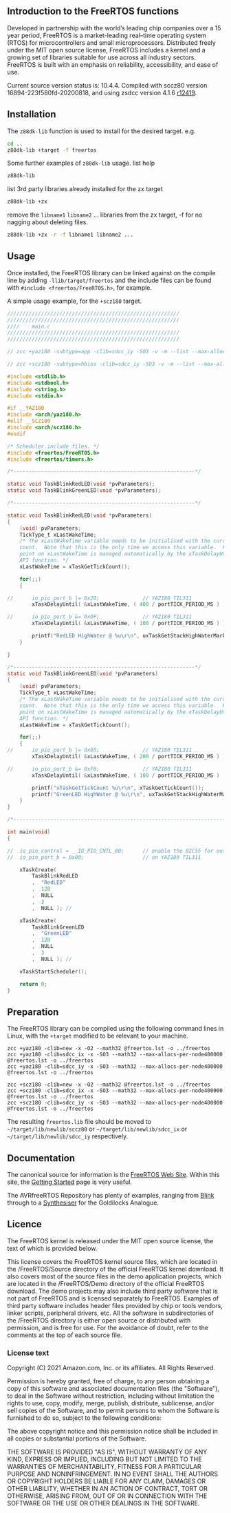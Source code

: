 ## Introduction to the FreeRTOS functions

Developed in partnership with the world’s leading chip companies over a 15 year period, FreeRTOS is a market-leading real–time operating system (RTOS) for microcontrollers and small microprocessors. Distributed freely under the MIT open source license, FreeRTOS includes a kernel and a growing set of libraries suitable for use across all industry sectors. FreeRTOS is built with an emphasis on reliability, accessibility, and ease of use.

Current source version status is: 10.4.4.
Compiled with sccz80 version 16894-223f580fd-20200818, and using zsdcc version 4.1.6 [r12419](https://sourceforge.net/p/sdcc/code/12419/log/?path=/trunk/sdcc).

## Installation

The `z88dk-lib` function is used to install for the desired target. e.g.

```bash
cd ..
z88dk-lib +target -f freertos
```

Some further examples of `z88dk-lib` usage.
list help
```bash
z88dk-lib
```
list 3rd party libraries already installed for the zx target
```bash
z88dk-lib +zx
```
remove the `libname1` `libname2` ... libraries from the zx target, -f for no nagging about deleting files.
```bash
z88dk-lib +zx -r -f libname1 libname2 ...
```

## Usage

Once installed, the FreeRTOS library can be linked against on the compile line by adding `-llib/target/freertos` and the include files can be found with `#include <freertos/FreeRTOS.h>`, for example.

A simple usage example, for the `+scz180` target.

``` c
////////////////////////////////////////////////////////
////////////////////////////////////////////////////////
////    main.c
////////////////////////////////////////////////////////
////////////////////////////////////////////////////////

// zcc +yaz180 -subtype=app -clib=sdcc_iy -SO3 -v -m --list --max-allocs-per-node100000 -llib/yaz180/freertos main.c -o blink -create-app

// zcc +scz180 -subtype=hbios -clib=sdcc_iy -SO3 -v -m --list --max-allocs-per-node100000 -llib/scz180/freertos main.c -o blink -create-app

#include <stdlib.h>
#include <stdbool.h>
#include <string.h>
#include <stdio.h>

#if __YAZ180
#include <arch/yaz180.h>
#elif __SCZ180
#include <arch/scz180.h>
#endif

/* Scheduler include files. */
#include <freertos/FreeRTOS.h>
#include <freertos/timers.h>

/*-----------------------------------------------------------*/

static void TaskBlinkRedLED(void *pvParameters);
static void TaskBlinkGreenLED(void *pvParameters);

/*-----------------------------------------------------------*/

static void TaskBlinkRedLED(void *pvParameters)
{
    (void) pvParameters;
    TickType_t xLastWakeTime;
    /* The xLastWakeTime variable needs to be initialised with the current tick
    count.  Note that this is the only time we access this variable.  From this
    point on xLastWakeTime is managed automatically by the xTaskDelayUntil()
    API function. */
    xLastWakeTime = xTaskGetTickCount();

    for(;;)
    {

//      io_pio_port_b |= 0x20;              // YAZ180 TIL311
        xTaskDelayUntil( &xLastWakeTime, ( 400 / portTICK_PERIOD_MS ) );

//      io_pio_port_b &= 0x0F;              // YAZ180 TIL311
        xTaskDelayUntil( &xLastWakeTime, ( 100 / portTICK_PERIOD_MS ) );

        printf("RedLED HighWater @ %u\r\n", uxTaskGetStackHighWaterMark(NULL));
    }

}

/*-----------------------------------------------------------*/
static void TaskBlinkGreenLED(void *pvParameters)
{
    (void) pvParameters;
    TickType_t xLastWakeTime;
    /* The xLastWakeTime variable needs to be initialised with the current tick
    count.  Note that this is the only time we access this variable.  From this
    point on xLastWakeTime is managed automatically by the xTaskDelayUntil()
    API function. */
    xLastWakeTime = xTaskGetTickCount();

    for(;;)
    {
//      io_pio_port_b |= 0x05;              // YAZ180 TIL311
        xTaskDelayUntil( &xLastWakeTime, ( 200 / portTICK_PERIOD_MS ) );

//      io_pio_port_b &= 0xF0;              // YAZ180 TIL311
        xTaskDelayUntil( &xLastWakeTime, ( 100 / portTICK_PERIOD_MS )  );

        printf("xTaskGetTickCount %u\r\n", xTaskGetTickCount());
        printf("GreenLED HighWater @ %u\r\n", uxTaskGetStackHighWaterMark(NULL));
    }
}

/*---------------------------------------------------------------------------*/

int main(void)
{

//  io_pio_control = __IO_PIO_CNTL_00;      // enable the 82C55 for output on Port B.
//  io_pio_port_b = 0x00;                   // on YAZ180 TIL311

    xTaskCreate(
        TaskBlinkRedLED
        ,  "RedLED"
        ,  128
        ,  NULL
        ,  3
        ,  NULL ); //

    xTaskCreate(
        TaskBlinkGreenLED
        ,  "GreenLED"
        ,  128
        ,  NULL
        ,  3
        ,  NULL ); //

    vTaskStartScheduler();

    return 0;
}
```

## Preparation

The FreeRTOS library can be compiled using the following command lines in Linux, with the `+target` modified to be relevant to your machine.

```
zcc +yaz180 -clib=new -x -O2 --math32 @freertos.lst -o ../freertos
zcc +yaz180 -clib=sdcc_ix -x -SO3 --math32 --max-allocs-per-node400000 @freertos.lst -o ../freertos
zcc +yaz180 -clib=sdcc_iy -x -SO3 --math32 --max-allocs-per-node400000 @freertos.lst -o ../freertos
```

```
zcc +scz180 -clib=new -x -O2 --math32 @freertos.lst -o ../freertos
zcc +scz180 -clib=sdcc_ix -x -SO3 --math32 --max-allocs-per-node400000 @freertos.lst -o ../freertos
zcc +scz180 -clib=sdcc_iy -x -SO3 --math32 --max-allocs-per-node400000 @freertos.lst -o ../freertos
```

The resulting `freertos.lib` file should be moved to `~/target/lib/newlib/sccz80` or `~/target/lib/newlib/sdcc_ix` or `~/target/lib/newlib/sdcc_iy` respectively.

## Documentation

The canonical source for information is the [FreeRTOS Web Site](https://www.freertos.org/).
Within this site, the [Getting Started](https://www.freertos.org/FreeRTOS-quick-start-guide.html) page is very useful.

The AVRfreeRTOS Repository has plenty of examples, ranging from [Blink](https://github.com/feilipu/avrfreertos/blob/master/MegaBlink/main.c) through to a [Synthesiser](https://github.com/feilipu/avrfreertos/tree/master/GA_Synth) for the Goldilocks Analogue.

## Licence

The FreeRTOS kernel is released under the MIT open source license, the text of which is provided below.

This license covers the FreeRTOS kernel source files, which are located in the /FreeRTOS/Source directory of the official FreeRTOS kernel download.  It also covers most of the source files in the demo application projects, which are located in the /FreeRTOS/Demo directory of the official FreeRTOS download.  The demo projects may also include third party software that is not part of FreeRTOS and is licensed separately to FreeRTOS.  Examples of third party software includes header files provided by chip or tools vendors, linker scripts, peripheral drivers, etc.  All the software in subdirectories of the /FreeRTOS directory is either open source or distributed with permission, and is free for use.  For the avoidance of doubt, refer to the comments at the top of each source file.

### License text

Copyright (C) 2021 Amazon.com, Inc. or its affiliates.  All Rights Reserved.

Permission is hereby granted, free of charge, to any person obtaining a copy of this software and associated documentation files (the "Software"), to deal in the Software without restriction, including without limitation the rights to use, copy, modify, merge, publish, distribute, sublicense, and/or sell copies of the Software, and to permit persons to whom the Software is furnished to do so, subject to the following conditions:

The above copyright notice and this permission notice shall be included in all copies or substantial portions of the Software.

THE SOFTWARE IS PROVIDED "AS IS", WITHOUT WARRANTY OF ANY KIND, EXPRESS OR IMPLIED, INCLUDING BUT NOT LIMITED TO THE WARRANTIES OF MERCHANTABILITY, FITNESS FOR A PARTICULAR PURPOSE AND NONINFRINGEMENT. IN NO EVENT SHALL THE AUTHORS OR COPYRIGHT HOLDERS BE LIABLE FOR ANY CLAIM, DAMAGES OR OTHER LIABILITY, WHETHER IN AN ACTION OF CONTRACT, TORT OR OTHERWISE, ARISING FROM, OUT OF OR IN CONNECTION WITH THE SOFTWARE OR THE USE OR OTHER DEALINGS IN THE SOFTWARE.
